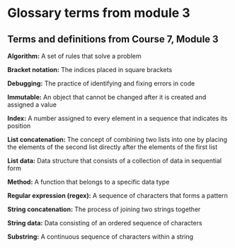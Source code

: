 # Glossary terms from module 3

## **Terms and definitions from Course 7, Module 3**

**Algorithm:** A set of rules that solve a problem

**Bracket notation:** The indices placed in square brackets 

**Debugging:** The practice of identifying and fixing errors in code

**Immutable:** An object that cannot be changed after it is created and assigned a value

**Index:** A number assigned to every element in a sequence that indicates its position

**List concatenation:** The concept of combining two lists into one by placing the elements of the second list directly after the elements of the first list

**List data:** Data structure that consists of a collection of data in sequential form

**Method:** A function that belongs to a specific data type

**Regular expression (regex):** A sequence of characters that forms a pattern

**String concatenation:** The process of joining two strings together

**String data:** Data consisting of an ordered sequence of characters

**Substring:** A continuous sequence of characters within a string
